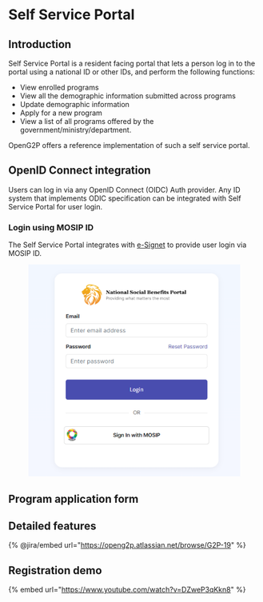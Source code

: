 # Self Service Portal

## Introduction

Self Service Portal is a resident facing portal that lets a person log in to the portal using a national ID or other IDs, and perform the following functions:

* View enrolled programs
* View all the demographic information submitted across programs
* Update demographic information
* Apply for a new program
* View a list of all programs offered by the government/ministry/department.

OpenG2P offers a reference implementation of such a self service portal.

## OpenID Connect integration

Users can log in via any OpenID Connect (OIDC) Auth provider. Any ID system that implements ODIC specification can be integrated with Self Service Portal for user login.

### Login using MOSIP ID

The Self Service Portal integrates with [e-Signet](https://docs.esignet.io/) to provide user login via MOSIP ID.

<figure><img src="../.gitbook/assets/ssp-login-page.png" alt=""><figcaption></figcaption></figure>

## Program application form

## Detailed features

\{% @jira/embed url="https://openg2p.atlassian.net/browse/G2P-19" %\}

## Registration demo

{% embed url="https://www.youtube.com/watch?v=DZweP3qKkn8" %}
